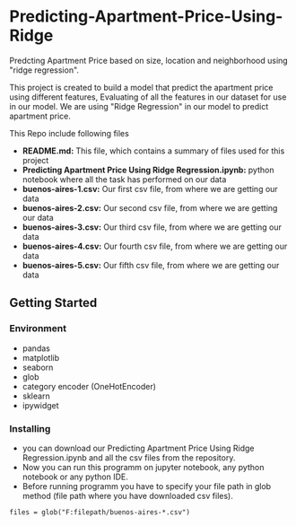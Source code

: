 # Predicting-Apartment-Price-Using-Ridge
Predcting Apartment Price based on size, location and neighborhood using "ridge regression".

This project is created to build a model that predict the apartment price using different features, Evaluating of all the features in our dataset for use in our model. We are using "Ridge Regression" in our model to predict apartment price.

This Repo include following files
- **README.md:** This file, which contains a summary of files used for this project
- **Predicting Apartment Price Using Ridge Regression.ipynb:** python notebook where all the task has performed on our data
- **buenos-aires-1.csv:** Our first csv file, from where we are getting our data 
- **buenos-aires-2.csv:** Our second csv file, from where we are getting our data 
- **buenos-aires-3.csv:** Our third csv file, from where we are getting our data 
- **buenos-aires-4.csv:** Our fourth csv file, from where we are getting our data 
- **buenos-aires-5.csv:** Our fifth csv file, from where we are getting our data 

## Getting Started
### Environment
* pandas
* matplotlib
* seaborn
* glob
* category encoder (OneHotEncoder)
* sklearn
* ipywidget

### Installing
* you can download our Predicting Apartment Price Using Ridge Regression.ipynb and all the csv files from the repository.
* Now you can run this programm on jupyter notebook, any python notebook or any python IDE.
* Before running programm you have to specify your file path in glob method (file path where you have downloaded csv files).
```
files = glob("F:filepath/buenos-aires-*.csv")
```

